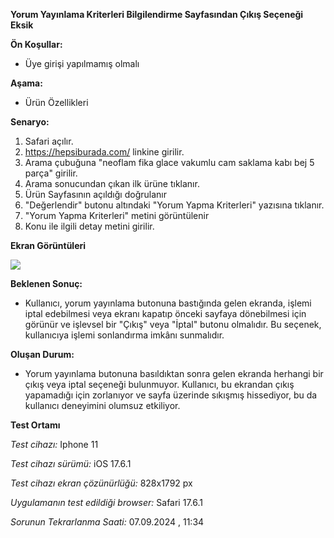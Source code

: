 **Yorum Yayınlama Kriterleri Bilgilendirme Sayfasından Çıkış Seçeneği Eksik**

**Ön Koşullar:**

- Üye girişi yapılmamış olmalı

**Aşama:**

- Ürün Özellikleri

**Senaryo:**

1) Safari açılır.<br>
2) https://hepsiburada.com/ linkine girilir.<br>
3) Arama çubuğuna "neoflam fika glace vakumlu cam saklama kabı bej 5 parça" girilir.<br>
4) Arama sonucundan çıkan ilk ürüne tıklanır.<br>
5) Ürün Sayfasının açıldığı doğrulanır<br>
6) "Değerlendir" butonu altındaki "Yorum Yapma Kriterleri" yazısına tıklanır.<br>
7) "Yorum Yapma Kriterleri" metini görüntülenir<br>
8) Konu ile ilgili detay metini girilir.<br>


**Ekran Görüntüleri**

![](images/yorumlari-yaninlama-kriterleri.gif)

**Beklenen Sonuç:**

- Kullanıcı, yorum yayınlama butonuna bastığında gelen ekranda, işlemi iptal edebilmesi veya ekranı kapatıp önceki sayfaya dönebilmesi için görünür ve işlevsel bir "Çıkış" veya "İptal" butonu olmalıdır. Bu seçenek, kullanıcıya işlemi sonlandırma imkânı sunmalıdır.

**Oluşan Durum:**

- Yorum yayınlama butonuna basıldıktan sonra gelen ekranda herhangi bir çıkış veya iptal seçeneği bulunmuyor. Kullanıcı, bu ekrandan çıkış yapamadığı için zorlanıyor ve sayfa üzerinde sıkışmış hissediyor, bu da kullanıcı deneyimini olumsuz etkiliyor.

**Test Ortamı**

*Test cihazı:* Iphone 11

*Test cihazı sürümü:* iOS 17.6.1

*Test cihazı ekran çözünürlüğü:* 828x1792 px

*Uygulamanın test edildiği browser:* Safari 17.6.1 

*Sorunun Tekrarlanma Saati:* 07.09.2024 , 11:34